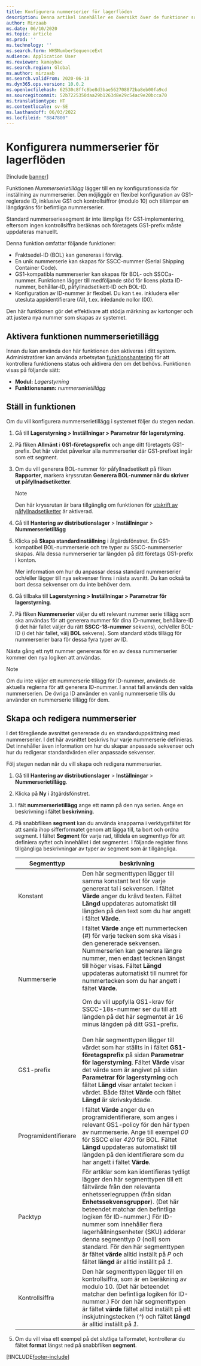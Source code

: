 ```yaml
---
title: Konfigurera nummerserier för lagerflöden
description: Denna artikel innehåller en översikt över de funktioner som ger nummerserietillägg för registreringsskylts-ID, påfyllnadsetiketts-ID, behållars-ID och fraktsedels-ID.
author: Mirzaab
ms.date: 06/10/2020
ms.topic: article
ms.prod: ''
ms.technology: ''
ms.search.form: WHSNumberSequenceExt
audience: Application User
ms.reviewer: kamaybac
ms.search.region: Global
ms.author: mirzaab
ms.search.validFrom: 2020-06-10
ms.dyn365.ops.version: 10.0.2
ms.openlocfilehash: 62530c8ffc8be8d3bae562708872ba8eb00fa9cd
ms.sourcegitcommit: 52b7225350daa29b1263d8e29c54ac9e20bcca70
ms.translationtype: HT
ms.contentlocale: sv-SE
ms.lasthandoff: 06/03/2022
ms.locfileid: "8847800"
---
```

# <a name="configure-number-sequences-for-warehouse-flows"></a>Konfigurera nummerserier för lagerflöden

[!include [banner](../includes/banner.md)]

Funktionen *Nummerserietillägg* lägger till en ny konfigurationssida för inställning av nummerserier. Den möjliggör en flexibel konfiguration av GS1-reglerade ID, inklusive GS1 och kontrollsiffror (modulo 10) och tillämpar en längdgräns för befintliga nummerserier.

Standard nummerseriesegment är inte lämpliga för GS1-implementering, eftersom ingen kontrollsiffra beräknas och företagets GS1-prefix måste uppdateras manuellt.

Denna funktion omfattar följande funktioner:

- Fraktsedel-ID (BOL) kan genereras i förväg.
- En unik nummerserie kan skapas för SSCC-nummer (Serial Shipping Container Code).
- GS1-kompatibla nummerserier kan skapas för BOL- och SSCCa-nummer. Funktionen lägger till medföljande stöd för licens platta ID-nummer, behållar-ID, påfyllnadsetikett-ID och BOL-ID.
- Konfiguration av ID-nummer är flexibel. Du kan t.ex. inkludera eller utesluta appidentifierare (AI), t.ex. inledande nollor (00).

Den här funktionen gör det effektivare att stödja märkning av kartonger och att justera nya nummer som skapas av systemet.

## <a name="turn-on-the-number-sequence-extensions-feature"></a>Aktivera funktionen nummerserietillägg

Innan du kan använda den här funktionen den aktiveras i ditt system. Administratörer kan använda arbetsytan [funktionshantering](../../fin-ops-core/fin-ops/get-started/feature-management/feature-management-overview.md) för att kontrollera funktionens status och aktivera den om det behövs. Funktionen visas på följande sätt:

- **Modul:** *Lagerstyrning*
- **Funktionsnamn:** *nummerserietillägg*

## <a name="set-up-the-feature"></a>Ställ in funktionen

Om du vill konfigurera nummerserietillägg i systemet följer du stegen nedan.

1. Gå till **Lagerstyrning \> Inställningar \> Parametrar för lagerstyrning**.
1. På fliken **Allmänt** i **GS1-företagsprefix** och ange ditt företagets GS1-prefix. Det här värdet påverkar alla nummerserier där GS1-prefixet ingår som ett segment.
1. Om du vill generera BOL-nummer för påfyllnadsetikett på fliken **Rapporter**, markera kryssrutan **Generera BOL-nummer när du skriver ut påfyllnadsetiketter**.

    > [!NOTE]
    > Den här kryssrutan är bara tillgänglig om funktionen för [utskrift av påfyllnadsetiketter](configure-wave-label-printing.md) är aktiverad.

1. Gå till **Hantering av distributionslager** \> **Inställningar** \> **Nummerserietillägg**
1. Klicka på **Skapa standardinställning** i åtgärdsfönstret. En GS1-kompatibel BOL-nummerserie och tre typer av SSCC-nummerserier skapas. Alla dessa nummerserier tar längden på ditt företags GS1-prefix i konton.

    Mer information om hur du anpassar dessa standard nummerserier och/eller lägger till nya sekvenser finns i nästa avsnitt. Du kan också ta bort dessa sekvenser om du inte behöver dem.

1. Gå tillbaka till **Lagerstyrning \> Inställningar \> Parametrar för lagerstyrning**.
1. På fliken **Nummerserier** väljer du ett relevant nummer serie tillägg som ska användas för att generera nummer för dina ID-nummer, behållare-ID (i det här fallet väljer du rätt **SSCC-18-nummer** sekvens), och/eller BOL-ID (i det här fallet, välj **BOL** sekvens). Som standard stöds tillägg för nummerserier bara för dessa fyra typer av ID.

Nästa gång ett nytt nummer genereras för en av dessa nummerserier kommer den nya logiken att användas.

> [!NOTE]
> Om du inte väljer ett nummerserie tillägg för ID-nummer, används de aktuella reglerna för att generera ID-nummer. I annat fall används den valda nummerserien. De övriga ID använder en vanlig nummerserie tills du använder en nummerserie tillägg för dem.

## <a name="create-and-edit-number-sequences"></a>Skapa och redigera nummerserier

I det föregående avsnittet genererade du en standarduppsättning med nummerserier. I det här avsnittet beskrivs hur varje nummerserie definieras. Det innehåller även information om hur du skapar anpassade sekvenser och hur du redigerar standardvärden eller anpassade sekvenser.

Följ stegen nedan när du vill skapa och redigera nummerserier.

1. Gå till **Hantering av distributionslager** \> **Inställningar** \> **Nummerserietillägg**.
1. Klicka på **Ny** i åtgärdsfönstret.
1. I fält **nummerserietillägg** ange ett namn på den nya serien. Ange en beskrivning i fältet **beskrivning**.
1. På snabbfliken **segment** kan du använda knapparna i verktygsfältet för att samla ihop sifferformatet genom att lägga till, ta bort och ordna segment. I fältet **Segment** för varje rad, tilldela en segmenttyp för att definiera syftet och innehållet i det segmentet. I följande register finns tillgängliga beskrivningar av typer av segment som är tillgängliga.

    | Segmenttyp | beskrivning |
    |---|---|
    | Konstant | Den här segmenttypen lägger till samma konstant text för varje genererat tal i sekvensen. I fältet **Värde** anger du krävd texten. Fältet **Längd** uppdateras automatiskt till längden på den text som du har angett i fältet **Värde**. |
    | Nummerserie | I fältet **Värde** ange ett nummertecken (*\#*) för varje tecken som ska visas i den genererade sekvensen. Nummerserien kan generera längre nummer, men endast tecknen längst till höger visas. Fältet **Längd** uppdateras automatiskt till numret för nummertecken som du har angett i fältet **Värde**.<p>Om du vill uppfylla GS1-krav för SSCC-18s-nummer ser du till att längden på det här segmentet är 16 minus längden på ditt GS1-prefix.</p> |
    | GS1-prefix | Den här segmenttypen lägger till värdet som har ställts in i fältet **GS1-företagsprefix** på sidan **Parametrar för lagerstyrning**. Fältet **Värde** visar det värde som är angivet på sidan **Parametrar för lagerstyrning** och fältet **Längd** visar antalet tecken i värdet. Både fältet **Värde** och fältet **Längd** är skrivskyddade. |
    | Programidentifierare | I fältet **Värde** anger du en programidentifierare, som anges i relevant GS1-policy för den här typen av nummerserie. Ange till exempel *00* för SSCC eller *420* för BOL. Fältet **Längd** uppdateras automatiskt till längden på den identifierare som du har angett i fältet **Värde**. |
    | Packtyp | För artiklar som kan identifieras tydligt lägger den här segmenttypen till ett fältvärde från den relevanta enhetsseriegruppen (från sidan **Enhetssekvensgrupper**). (Det här beteendet matchar den befintliga logiken för ID-nummer.) För ID-nummer som innehåller flera lagerhållningsenheter (SKU) adderar denna segmenttyp *0* (noll) som standard. För den här segmenttypen är fältet **värde** alltid inställt på *P* och fältet **längd** är alltid inställt på *1*.|
    | Kontrollsiffra | Den här segmenttypen lägger till en kontrollsiffra, som är en beräkning av modulo 10. (Det här beteendet matchar den befintliga logiken för ID-nummer.) För den här segmenttypen är fältet **värde** fältet alltid inställt på ett inskjutningstecken (*^*) och fältet **längd** är alltid inställt på *1*. |

1. Om du vill visa ett exempel på det slutliga talformatet, kontrollerar du fältet **format** längst ned på snabbfliken **segment**.


[!INCLUDE[footer-include](../../includes/footer-banner.md)]